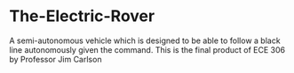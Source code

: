 # The-Electric-Rover
A semi-autonomous vehicle which is designed to be able to follow a black line autonomously given the command. This is the final product of ECE 306 by Professor Jim Carlson
